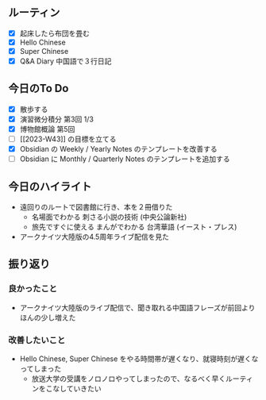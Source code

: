 ## ルーティン
- [x] 起床したら布団を畳む
- [x] Hello Chinese
- [x] Super Chinese
- [x] Q&A Diary 中国語で３行日記
## 今日のTo Do
- [x] 散歩する
- [x] 演習微分積分 第3回 1/3
- [x] 博物館概論 第5回
- [ ] [[2023-W43]] の目標を立てる
- [x] Obsidian の Weekly / Yearly Notes のテンプレートを改善する
- [ ] Obsidian に Monthly / Quarterly Notes のテンプレートを追加する
## 今日のハイライト
- 遠回りのルートで図書館に行き、本を２冊借りた
	- 名場面でわかる 刺さる小説の技術 (中央公論新社)
	- 旅先ですぐに使える まんがでわかる 台湾華語 (イースト・プレス)
- アークナイツ大陸版の4.5周年ライブ配信を見た
## 振り返り
### 良かったこと
- アークナイツ大陸版のライブ配信で、聞き取れる中国語フレーズが前回よりほんの少し増えた
### 改善したいこと
- Hello Chinese, Super Chinese をやる時間帯が遅くなり、就寝時刻が遅くなってしまった
	- 放送大学の受講をノロノロやってしまったので、なるべく早くルーティンをこなしていきたい
